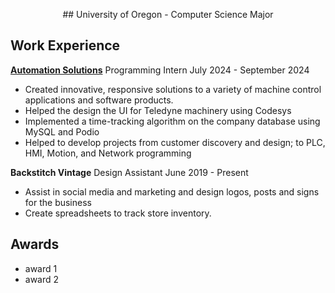 <p align="center">
## University of Oregon - Computer Science Major
</p>

## Work Experience
[**Automation Solutions**](https://www.asmym.com/)
Programming Intern
July 2024 - September 2024
- Created innovative, responsive solutions to a variety of machine control applications and software products. 
- Helped the design the UI for Teledyne machinery using Codesys
- Implemented a time-tracking algorithm on the company database using MySQL and Podio
- Helped to develop projects from customer discovery and design; to PLC, HMI, Motion, and Network programming

**Backstitch Vintage** 
Design Assistant 
June 2019 - Present
- Assist in social media and marketing and design logos, posts and signs for the business
- Create spreadsheets to track store inventory.



## Awards
- award 1
- award 2
